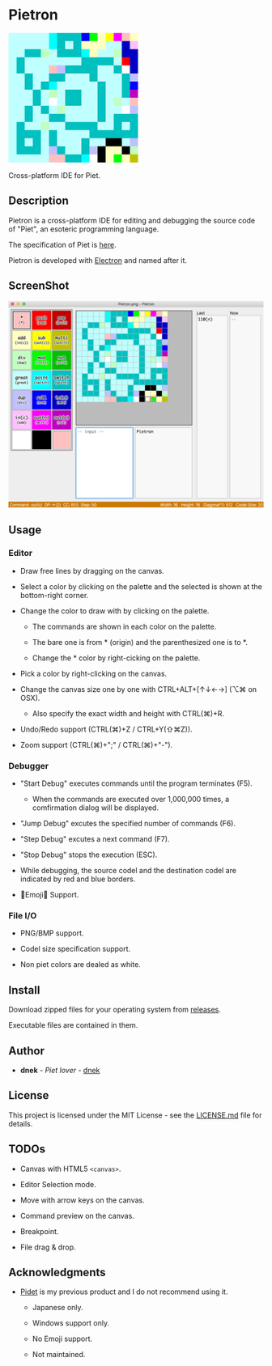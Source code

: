 # Pietron

<img src="src/images/Pietron.png" height="256px">

Cross-platform IDE for Piet.

## Description

Pietron is a cross-platform IDE for editing and debugging the source code of "Piet", an esoteric programming language.

The specification of Piet is [here](http://www.dangermouse.net/esoteric/piet.html).

Pietron is developed with [Electron](https://electronjs.org/) and named after it.

## ScreenShot

<img src="src/images/pietron_screenshot.png">

## Usage

### Editor

- Draw free lines by dragging on the canvas. 

- Select a color by clicking on the palette and the selected is shown at the bottom-right corner.

- Change the color to draw with by clicking on the palette.

  - The commands are shown in each color on the palette.

  - The bare one is from * (origin) and the parenthesized one is to *.

  - Change the * color by right-cicking on the palette.

- Pick a color by right-clicking on the canvas.

- Change the canvas size one by one with CTRL+ALT+[↑↓←→] (⌥⌘ on OSX).

  - Also specify the exact width and height with CTRL(⌘)+R.

- Undo/Redo support (CTRL(⌘)+Z / CTRL+Y(⇧⌘Z)).

- Zoom support (CTRL(⌘)+";" / CTRL(⌘)+"-").

### Debugger

- "Start Debug" executes commands until the program terminates (F5).

  - When the commands are executed over 1,000,000 times, a comfirmation dialog will be displayed.

- "Jump Debug" excutes the specified number of commands (F6).

- "Step Debug" excutes a next command (F7).

- "Stop Debug" stops the execution (ESC).

- While debugging, the source codel and the destination codel are indicated by red and blue borders.

- 🎨Emoji🐛 Support.

### File I/O

- PNG/BMP support.

- Codel size specification support.

- Non piet colors are dealed as white.

## Install

Download zipped files for your operating system from [releases](https://github.com/dnek/pietron/releases).

Executable files are contained in them.

## Author

- **dnek** - *Piet lover* - [dnek](https://github.com/dnek)

## License

This project is licensed under the MIT License - see the [LICENSE.md](LICENSE) file for details.

## TODOs

- Canvas with HTML5 `<canvas>`.

- Editor Selection mode.

- Move with arrow keys on the canvas.

- Command preview on the canvas.

- Breakpoint.

- File drag & drop.

## Acknowledgments

- [Pidet](https://github.com/dnek/Pidet) is my previous product and I do not recommend using it.

  - Japanese only.

  - Windows support only.

  - No Emoji support.

  - Not maintained.